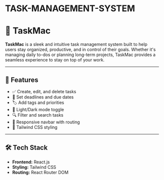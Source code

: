 # TASK-MANAGEMENT-SYSTEM
# 🚀 TaskMac

**TaskMac** is a sleek and intuitive task management system built to help users stay organized, productive, and in control of their goals. Whether it's managing daily to-dos or planning long-term projects, TaskMac provides a seamless experience to stay on top of your work.

---

## 🧩 Features

- ✅ Create, edit, and delete tasks
- 📅 Set deadlines and due dates
- 🏷️ Add tags and priorities
- 🌙 Light/Dark mode toggle
- 🔍 Filter and search tasks
- 🧭 Responsive navbar with routing
- 🎨 Tailwind CSS styling

---

## 🛠️ Tech Stack

- **Frontend:** React.js
- **Styling:** Tailwind CSS
- **Routing:** React Router DOM
  

